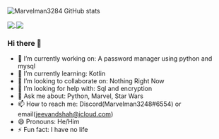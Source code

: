 ![Marvelman3284 GitHub stats](https://github-readme-stats.vercel.app/api?username=marvelman3284&show_icons=true&theme=gotham)


<a href="https://github.com/marvelman3284/Python-Password-Manager">
  <img align="center" src="https://github-readme-stats.vercel.app/api/pin/?username=marvelman3284&repo=Python-Password-Manager&theme=gotham" />
</a>
<a href="https://github.com/marvelman3284/Python-Password-Manager">
  <img align="center" src="https://github-readme-stats.vercel.app/api/pin/?username=marvelman3284&repo=AI-Chat-Bot&theme=gotham" />
</a>

### Hi there 👋

- 🔭 I’m currently working on: A password manager using python and mysql
- 🌱 I’m currently learning: Kotlin
- 👯 I’m looking to collaborate on: Nothing Right Now
- 🤔 I’m looking for help with: Sql and encryption
- 💬 Ask me about: Python, Marvel, Star Wars
- 📫 How to reach me: Discord(Marvelman3248#6554) or email(jeevandshah@icloud.com)
- 😄 Pronouns: He/Him
- ⚡ Fun fact: I have no life
